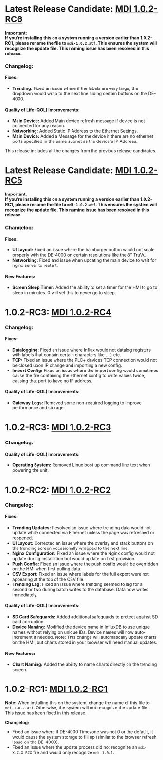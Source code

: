 # Latest Release Candidate: [MDI 1.0.2-RC6](https://github.com/Altronic-LLC/Altronic-Public-Files/blob/main/ACM4000_Releases/MDI_1.0.2-RC/mdi-1.0.2-RC6.atf)
**Important:**  
**If you're installing this on a system running a version earlier than 1.0.2-RC1, please rename the file to `mdi-1.0.2.atf`. This ensures the system will recognize the update file. This naming issue has been resolved in this release.**

### Changelog:

#### Fixes:
- **Trending:** Fixed an issue where if the labels are very large, the dropdown would wrap to the next line hiding certain buttons on the DE-4000.

#### Quality of Life (QOL) Improvements:
- **Main Device:** Added Main device refresh message if device is not connected for any reason. 
- **Networking:** Added Static IP Address to the Ethernet Settings.
- **Main Device:** Added a Message for the device if there are no ethernet ports specified in the same subnet as the device's IP Address.

This release includes all the changes from the previous release candidates.
# Latest Release Candidate: [MDI 1.0.2-RC5](https://github.com/Altronic-LLC/Altronic-Public-Files/blob/main/ACM4000_Releases/MDI_1.0.2-RC/mdi-1.0.2-RC5.atf)
**Important:**  
**If you're installing this on a system running a version earlier than 1.0.2-RC1, please rename the file to `mdi-1.0.2.atf`. This ensures the system will recognize the update file. This naming issue has been resolved in this release.**

### Changelog:

#### Fixes:
- **UI Layout:** Fixed an issue where the hamburger button would not scale properly with the DE-4000 on certain resolutions like the 8" TruVu.
- **Networking:** Fixed and issue when updating the main device to wait for nginx server to restart.

#### New Features:
- **Screen Sleep Timer:** Added the ability to set a timer for the HMI to go to sleep in minutes. 0 will set this to never go to sleep.

# 1.0.2-RC3: [MDI 1.0.2-RC4](https://github.com/Altronic-LLC/Altronic-Public-Files/blob/main/ACM4000_Releases/MDI_1.0.2-RC/mdi-1.0.2-RC4.atf)

### Changelog:

#### Fixes:
- **Datalogging:** Fixed an issue where Influx would not datalog registers with labels that contain certain characters like `, )` etc.
- **TCP:** Fixed an issue where the PLC+ devices TCP connection would not be closed upon IP change and importing a new config.
- **Import Config:** Fixed an issue where the import config would sometimes cause the file containing the ethernet config to write values twice, causing that port to have no IP address.

#### Quality of Life (QOL) Improvements:
- **Gateway Logs:** Removed some non-required logging to improve performance and storage.


# 1.0.2-RC3: [MDI 1.0.2-RC3](https://github.com/Altronic-LLC/Altronic-Public-Files/blob/main/ACM4000_Releases/MDI_1.0.2-RC/mdi-1.0.2-RC3.atf)

### Changelog:

#### Quality of Life (QOL) Improvements:
- **Operating System:** Removed Linux boot up command line text when powering the unit.

# 1.0.2-RC2: [MDI 1.0.2-RC2](https://github.com/Altronic-LLC/Altronic-Public-Files/blob/main/ACM4000_Releases/MDI_1.0.2-RC/mdi-1.0.2-RC2.atf)

### Changelog:

#### Fixes:
- **Trending Updates:** Resolved an issue where trending data would not update while connected via Ethernet unless the page was refreshed or reopened.
- **UI Layout:** Corrected an issue where the overlay and stack buttons on the trending screen occasionally wrapped to the next line.
- **Nginx Configuration:** Fixed an issue where the Nginx config would not update during installation but would update on first provision.
- **Push Config:** Fixed an issue where the push config would be overridden on the HMI when first pulling data.
- **CSV Export:** Fixed an issue where labels for the full export were not appearing at the top of the CSV file.
- **Trending Lag:** Fixed an issue where trending seemed to lag for a second or two during batch writes to the database. Data now writes immediately.

#### Quality of Life (QOL) Improvements:
- **SD Card Safeguards:** Added additional safeguards to protect against SD card corruption.
- **Device Naming:** Modified the device name in InfluxDB to use unique names without relying on unique IDs. Device names will now auto-increment if needed. Note: This change will automatically update charts on the HMI, but charts stored in your browser will need manual updates.

#### New Features:
- **Chart Naming:** Added the ability to name charts directly on the trending screen.


# 1.0.2-RC1: [MDI 1.0.2-RC1](https://github.com/Altronic-LLC/Altronic-Public-Files/blob/main/ACM4000_Releases/MDI_1.0.2-RC/mdi-1.0.2-RC1.atf)

**Note:** When installing this on the system, change the name of this file to `mdi-1.0.2.atf`. Otherwise, the system will not recognize the update file. This issue has been fixed in this release.

**Changelog:**
- Fixed an issue where if DE-4000 Timezone was not 0 or the default, it would cause the system storage to fill up (similar to the browser refresh issue on the DE-4000).
- Fixed an issue where the update process did not recognize an `mdi-X.X.X-RCX` file and would only recognize `mdi-1.0.1`.
